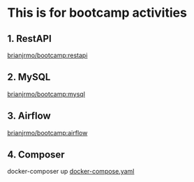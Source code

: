 <h1>This is for bootcamp activities</h1>

<h2>1. RestAPI</h2>
<a href="https://hub.docker.com/layers/179264454/brianjrmo/bootcamp/restapi/images/sha256-831ebd225033089a0bbf19b9ce6a4a6192bbb10c26b529a3fe9ae953adbb7af6?context=repo">brianjrmo/bootcamp:restapi</a>
<br>
<h2>2. MySQL</h2>
<a href="https://hub.docker.com/layers/179423976/brianjrmo/bootcamp/mysql/images/sha256-d5f8c8425dc7f6d4dc0147d14535eaa0c51d603bf6cd191cdbe5f687519caad8?context=repo">brianjrmo/bootcamp:mysql</a>

<br>
<h2>3. Airflow</h2>
<a href="https://hub.docker.com/layers/179554909/brianjrmo/bootcamp/airflow/images/sha256-2b5cfd8629693ecd49c1f7f8cd6e41cdb55b574dd4d0a4fe834d75504f6c07f7?context=repo">brianjrmo/bootcamp:airflow</a>
<br>
<h2>4. Composer</h2>
docker-composer up
<a href="https://github.com/brianjrmo/bootcamp/blob/main/docker-compose.yaml">docker-compose.yaml</a>